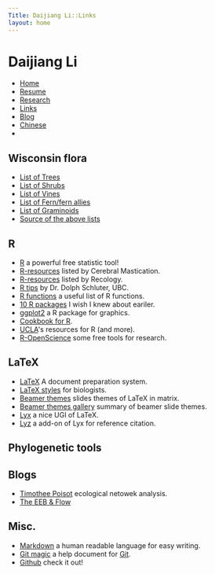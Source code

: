 ```yaml
---
Title: Daijiang Li::Links
layout: home
---
```




  <h1 class="sitename">Daijiang Li</h1>
  <ul class="nav pills">
  <li><a href="/"><i class="fa fa-home fa-fw"></i> Home</a></li>
  <li><a href="resume.html" title="Curriculumn Vitae"><i class="fa fa-book fa-fw"></i> Resume</a></li>
  <li><a href="research.html" title="Research"><i class="fa fa-flask fa-fw"></i> Research</a></li>
  <li class="active"><a href="links.html" title="Useful links"><i class="fa fa-suitcase fa-fw"></i> Links</a></li>
  <li><a href="/en/"><i class="fa fa-sitemap fa-fw"></i> Blog</a></li>
  <li><a href="/cn/"><i class="fa fa-sitemap fa-fw"></i> Chinese</a></li>
  <li><a href="README.html"><i class="fa fa-info-circle fa-fw"></i> </a></li>
</ul>

## Wisconsin flora
+ [List of Trees](http://daijiang.name/pdf/tree.txt)
+ [List of Shrubs](http://daijiang.name/pdf/shrub.txt)
+ [List of Vines](http://daijiang.name/pdf/vine.txt)
+ [List of Fern/fern allies](http://daijiang.name/pdf/fern_fern_allies.txt)
+ [List of Graminoids](http://daijiang.name/pdf/graminoids.txt)
+ [Source of the above lists](http://daijiang.name/en/2014/03/17/plant-growth-form-list-of-wi-plants/)


## R
+ [R](http://www.r-project.org/) a powerful free statistic tool!
+ [R-resources](http://www.cerebralmastication.com/r-resources/) listed by Cerebral Mastication.
+ [R-resources](http://schamberlain.github.com/R-esources.html) listed by Recology.
+ [R tips](http://www.zoology.ubc.ca/~schluter/R/) by Dr. Dolph Schluter, UBC.
+ [R functions](http://www.sr.bham.ac.uk/~ajrs/R/r-function_list.html/) a useful list of R functions.
+ [10 R packages](http://blog.yhathq.com/posts/10-R-packages-I-wish-I-knew-about-earlier.html) I wish I knew about eariler.
+ [ggplot2](http://docs.ggplot2.org/current/) a R package for graphics.
+ [Cookbook for R](http://www.cookbook-r.com/).
+ [UCLA](http://www.ats.ucla.edu/stat/r/)'s resources for R (and more).
+ [R-OpenScience](http://ropensci.org/packages/index.html) some free tools for research.

## LaTeX
+ [LaTeX](http://www.latex-project.org/) A document preparation system.
+ [LaTeX styles](http://schneider.ncifcrf.gov/latex.html) for biologists.
+ [Beamer themes](http://www.hartwork.org/beamer-theme-matrix/) slides themes of LaTeX in matrix.
+ [Beamer themes gallery](http://deic.uab.es/~iblanes/beamer_gallery/) summary of beamer slide themes.
+ [Lyx](http://www.lyx.org/) a nice UGI of LaTeX.
+ [Lyz](https://github.com/willsALMANJ/lyz) a add-on of Lyx for reference citation.

## Phylogenetic tools

## Blogs
+ [Timothee Poisot](http://timotheepoisot.fr/) ecological netowek analysis.
+ [The EEB & Flow](http://evol-eco.blogspot.ca/) 

## Misc.
+ [Markdown](http://daringfireball.net/projects/markdown/syntax) a human readable language for easy writing.
+ [Git magic](http://www-cs-students.stanford.edu/~blynn/gitmagic/) a help document for [Git](http://git-scm.com/).
+ [Github](https://github.com/) check it out!

